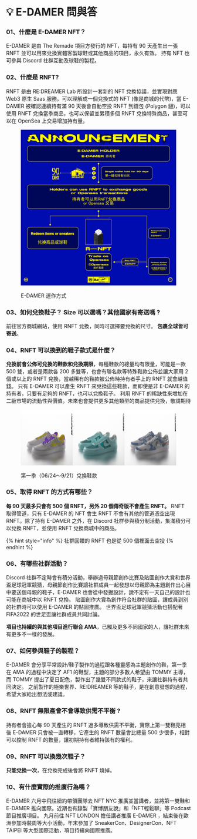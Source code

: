 # 💡 E-DAMER 問與答

### 01、什麼是 E-DAMER NFT？

E-DAMER 是由 The Remade 項目方發行的 NFT，每持有 90 天產生出一張 RNFT 並可以用來兌換實體客製球鞋或其他商品的項目，永久有效。 持有 NFT 也可參與 Discord 社群互動及球鞋的製程。

### 02、什麼是 RNFT?

RNFT 是由 RE:DREAMER Lab 所設計一套新的 NFT 兌換協議，並實現對應 Web3 原生 Saas 服務。可以理解成一個兌換式的 NFT (像是商城的代幣)，當 E-DAMER 被確認連續持有滿 90 天後會自動空投 RNFT 到錢包 (Polygon 鏈)，可以使用 RNFT 兌換當季商品，也可以保留並累積多個 RNFT 兌換特殊商品，甚至可以在 OpenSea 上交易增加持有量。

<figure><img src=".gitbook/assets/FRqVROSakAAeywe2.jpg" alt=""><figcaption><p>E-DAMER 運作方式</p></figcaption></figure>

### 03、如何兌換鞋子？ Size 可以選嗎？其他國家有寄送嗎 ?

前往官方商城網站，使用 RNFT 兌換，同時可選擇要兌換的尺寸。 **包裹全球皆可寄送**。

### 04、RNFT 可以換到的鞋子款式是什麼？

**兌換前會公佈可兌換的鞋款和兌換期限**，每種鞋款的總量均有限量，可能是一款 500 雙，或者是兩款各 200 多雙等，也會有聯名款等特殊鞋款公佈並讓大家用 2 個或以上的 RNFT 兌換，當越稀有的鞋款被公佈時持有者手上的 RNFT 就會越值錢。 只有 E-DAMER 可以產生 RNFT 來兌換這些鞋款，而即使是非 E-DAMER 的持有者，只要有足夠的 RNFT，也可以兌換鞋子。 利用 RNFT 的稀缺性來增加在二級市場的流動性與價值。未來也會提供更多其他類型的商品提供兌換，敬請期待

<figure><img src=".gitbook/assets/03 (1).jpg" alt=""><figcaption><p>第一季（06/24～9/21）兌換鞋款</p></figcaption></figure>

### 05、取得 RNFT 的方式有哪些？

**每 90 天最多只會有 500 個 RNFT，另外 20 個傳奇版不會產生 RNFT。** RNFT 取得管道，只有 E-DAMER 的 NFT 會生 RNFT 不會有其他的管道憑空出現 RNFT。除了持有 E-DAMER 之外，在 Discord 社群參與積分制活動，集滿積分可以兌換 RNFT，並使用 RNFT 兌換商城中的商品。&#x20;

{% hint style="info" %}
社群回饋的 RNFT 也是從 500 個裡面去空投
{% endhint %}

### 06、有哪些社群活動？

Discord 社群不定時會有積分活動，舉辦過母親節創作比賽及貼圖創作大賞和世界盃足球冠軍競猜，母親節創作比賽讓社群成員一起發想以母親節為主題創作出心目中要送個母親的鞋子，E-DAMER 也會從中發掘設計，說不定有一天自己的設計也可能在商城中以 RNFT 兌換。 貼圖創作大賞為創作符合社群的貼圖，讓成員到別的社群時可以使用 E-DAMER 的貼圖推廣。 世界盃足球冠軍競猜活動也搭配著 FIFA2022 的世足盃讓社群成員共同討論。

**項目也持續的與其他項目進行聯合 AMA**，已觸及更多不同國家的人，讓社群未來有更多不一樣的發展。

### 07、如何參與鞋子的製程？

E-DAMER 會分享平常設計/鞋子製作的過程跟各種靈感為主題創作的鞋，第一季在 AMA 的過程中決定了 AF1 的鞋型，主題的部分多數人希望由 TOMMY 主導，而 TOMMY 提出了夏日配色，製作出了幾雙不同款式的鞋子，來讓社群持有者共同決定。 之前製作的極樂世界、RE:DREAMER 等的鞋子，是在創意發想的過程，希望大家給出想法或建議。

### 08、RNFT 無限產會不會導致供需不平衡 ?

持有者會擔心每 90 天產生的 RNFT 過多導致供需不平衡，實際上第一雙鞋亮相後 E-DAMER 只會被一直轉移，它產生的 RNFT 數量會比總量 500 少很多，相對可以控制 RNFT 的數量，讓初期持有者維持該有的權利。

### 09、RNFT 可以換幾次鞋子？

**只能兌換一次**，在兌換完成後會將 RNFT 燒掉。

### 10、有什麼實際的推廣行為嗎？

E-DAMER 六月中飛往紐約帶領團隊去 NFT NYC 推廣並當講者，並將第一雙鞋和 E-DAMER 推向國際。近期也有錄製「寶博朋友說」和「NFT輕鬆聊」等 Podcast 節目推廣項目。 九月前往 NFT LONDON 擔任講者推廣 E-DAMER ，結束後在歐洲參加時裝周等大小活動，年末參加了 SneakerCon、DesignerCon、NFT TAIPEI 等大型國際活動，項目持續向國際推廣。
